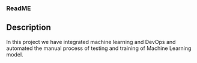 ### ReadME

## Description 
In this project we have integrated machine learning and DevOps and automated the manual process of testing and training of Machine Learning model.

